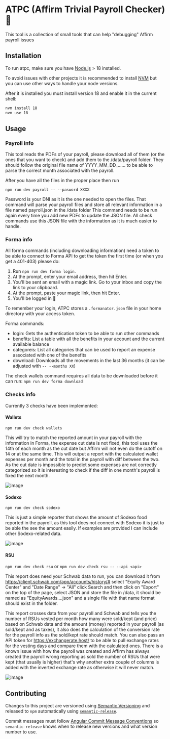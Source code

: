 # ATPC (Affirm Trivial Payroll Checker) 🤖

This tool is a collection of small tools that can help "debugging" Affirm payroll issues

## Installation

To run atpc, make sure you have [Node.js](https://nodejs.org/en) > 18 installed.

To avoid issues with other projects it is recommended to install [NVM](https://github.com/nvm-sh/nvm) but you can use other ways to handle your node versions.

After it is installed you must install version 18 and enable it in the current shell:

```bash
nvm install 18
nvm use 18
```

## Usage

### Payroll info

This tool reads the PDFs of your payroll, please download all of them (or the ones that you want to check) and add them to the /data/payroll folder.
They should follow the original file name of YYYY_MM_DD_...... to be able to parse the correct month associated with the payroll.

After you have all the files in the proper place then run

```npm run dev payroll -- --pasword XXXX```

Password is your DNI as it is the one needed to open the files.
That command will parse your payroll files and store all relevant information in a file named payroll.json in the /data folder
This command needs to be run again every time you add new PDFs to update the JSON file.
All check commands use this JSON file with the information as it is much easier to handle.

### Forma info

All forma commands (including downloading information) need a token to be able to connect to Forma API to get the token the first time (or when you get a 401-403) please do:

1. Run `npm run dev forma login`.
2. At the prompt, enter your email address, then hit Enter.
3. You'll be sent an email with a magic link. Go to your inbox and copy the link to your clipboard.
4. At the prompt, paste your magic link, then hit Enter.
5. You'll be logged in 🥳

To remember your login, ATPC stores a `.formanator.json` file in your home directory with your access token.

Forma commands:
* login: Gets the authentication token to be able to run other commands
* benefits: List a table with all the benefits in your account and the current available balance
* categoreis: List all categories that can be used to report an expense associated with one of the benefits
* download: Downloads all the movements in the last 36 months (it can be adjusted with ```-- --months XX```)

The check wallets command requires all data to be downloaded before it can run: `npm run dev forma download`

### Checks info

Currently 3 checks have been implemented:

#### Wallets

```npm run dev check wallets```

This will try to match the reported amount in your payroll with the information in Forma, the expense cut date is not fixed, this tool uses the 14th of each month as the cut date but Affirm will not even do the cutoff on 14 or at the same time.
This will output a report with the calculated wallet expenses per month and the total in the payroll with diff between the two.
As the cut date is impossible to predict some expenses are not correctly categorized so it is interesting to check if the diff in one month's payroll is fixed the next month.

![image](https://github.com/friscoMad/atpc/assets/487098/271313a1-8a3f-49cc-ac13-135a1d2e1d23)


#### Sodexo

```npm run dev check sodexo```

This is just a simple reporter that shows the amount of Sodexo food reported in the payroll, as this tool does not connect with Sodexo it is just to be able the see the amount easily.
If examples are provided I can include other Sodexo-related data.

![image](https://github.com/friscoMad/atpc/assets/487098/76acf093-f9ef-4f86-83b8-fd31759bcff0)

#### RSU

```npm run dev check rsu```
or
```npm run dev check rsu -- --api <api>```

This report does need your Schwab data to run, you can download it from https://client.schwab.com/app/accounts/history/# select "Equity Award Center" and "Date Range" -> "All" click Search and then click on "Export" on the top of the page, select JSON and store the file in /data, it should be named as "EquityAwards....json" and a single file with that name format should exist in the folder.

This report crosses data from your payroll and Schwab and tells you the number of RSUs vested per month how many were sold/kept (and price) based on Schwab data and the amount (money)
reported in your payroll (as sold/kept and as taxes), it also does the calculation of the conversion rate for the payroll info as the sold/kept rate should match.
You can also pass an API token for https://exchangerate.host/ to be able to pull exchange rates for the vesting days and compare them with the calculated ones.
There is a known issue with how the payroll was created and Affirm has always created the payroll wrong reporting as sold the number of RSUs that were kept (that usually is higher) that's why another extra couple of columns is added with the inverted exchange rate as otherwise it will never match.

![image](https://github.com/friscoMad/atpc/assets/487098/23214c25-6836-4621-9ad2-bfc57d48604f)

## Contributing

Changes to this project are versioned using [Semantic Versioning](https://semver.org/) and released to `npm` automatically using [`semantic-release`](https://github.com/semantic-release/semantic-release).

Commit messages must follow [Angular Commit Message Conventions](https://github.com/angular/angular/blob/master/CONTRIBUTING.md#-commit-message-format) so `semantic-release` knows when to release new versions and what version number to use.
